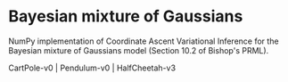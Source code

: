 # Bayesian mixture of Gaussians

NumPy implementation of Coordinate Ascent Variational Inference for the Bayesian mixture of Gaussians model (Section 10.2 of Bishop's PRML).

CartPole-v0             |  Pendulum-v0 | HalfCheetah-v3
